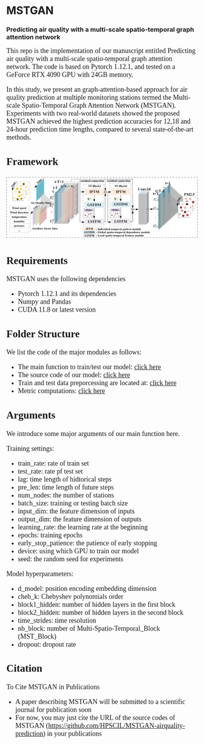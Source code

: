 
# MSTGAN 

### Predicting air quality with a multi-scale spatio-temporal graph attention network ###

<font face="Times new roman" size=4>
This repo is the implementation of our manuscript entitled Predicting air quality with a multi-scale spatio-temporal graph attention network. The code is based on Pytorch 1.12.1, and tested on a GeForce RTX 4090 GPU with 24GB memory.


In this study, we present an graph-attention-based approach for air quality prediction at multiple monitoring stations termed the Multi-scale Spatio-Temporal Graph Attention Network (MSTGAN). Experiments with two real-world datasets showed the proposed MSTGAN achieved the highest prediction accuracies for 12,18 and 24-hour prediction time lengths, compared to several state-of-the-art methods.

## Framework

![MSTGAN](./Fig/MSTGAN.png)


## Requirements
MSTGAN uses the following dependencies
 
- Pytorch 1.12.1 and its dependencies
- Numpy and Pandas
- CUDA 11.8 or latest version

## Folder Structure
We list the code of the major modules as follows:<br>
- The main function to train/test our model: [click here](./MSTGAN/code/main.py)<br>
- The source code of our model: [click here](./MSTGAN/code/model/MSTGAN.py)<br>
- Train and test data preporcessing are located at: [click here](./MSTGAN/code/utils/pro_data.py)<br>
- Metric computations: [click here](./MSTGAN/code/utils/All_Metrics.py)<br>

## Arguments
We introduce some major arguments of our main function here.

Training settings:
- train\_rate: rate of train set<br>
- test\_rate: rate pf test set<br>
- lag: time length of hidtorical steps<br>
- pre\_len: time length of future steps<br>
- num\_nodes: the number of stations<br>
- batch\_size: training or testing batch size<br>
- input\_dim: the feature dimension of inputs<br> 
- output\_dim: the feature dimension of outputs<br>
- learning\_rate: the learning rate at the beginning<br>
- epochs: training epochs<br>
- early\_stop_patience: the patience of early stopping<br>
- device: using which GPU to train our model<br>
- seed: the random seed for experiments<br>

Model hyperparameters:<br>
- d\_model: position encoding embedding dimension<br>
- cheb\_k: Chebyshev polynomials order<br>
- block1\_hidden: number of hidden layers in the first block<br>
- block2\_hidden: number of hidden layers in the second block<br>
- time\_strides: time resolution<br>
- nb\_block: number of Multi-Spatio-Temporal_Block (MST\_Block)<br>
- dropout: dropout rate<br>


## Citation
To Cite MSTGAN in Publications<br>
- A paper describing MSTGAN will be submitted to a scientific journal for publication soon<br>
- For now, you may just cite the URL of the source codes of MSTGAN (https://github.com/HPSCIL/MSTGAN-airquality-prediction) in your publications</font>



